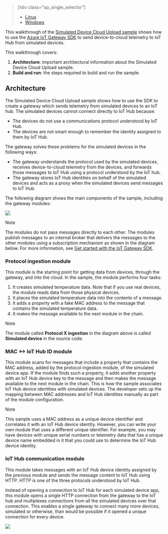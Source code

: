 > [!div class="op_single_selector"]
> * [Linux](../articles/iot-hub/iot-hub-linux-gateway-sdk-simulated-device.md)
> * [Windows](../articles/iot-hub/iot-hub-windows-gateway-sdk-simulated-device.md)
> 
> 

This walkthrough of the [Simulated Device Cloud Upload sample] shows how to use the [Azure IoT Gateway SDK][lnk-sdk] to send device-to-cloud telemetry to IoT Hub from simulated devices.

This walkthrough covers:

1. **Architecture**: important architectural information about the Simulated Device Cloud Upload sample.
2. **Build and run**: the steps required to build and run the sample.

## Architecture
The Simulated Device Cloud Upload sample shows how to use the SDK to create a gateway which sends telemetry from simulated devices to an IoT hub. The simulated devices cannot connect directly to IoT Hub because:

* The devices do not use a communications protocol understood by IoT Hub.
* The devices are not smart enough to remember the identity assigned to them by IoT Hub.

The gateway solves these problems for the simulated devices in the following ways:

* The gateway understands the protocol used by the simulated devices, receives device-to-cloud telemetry from the devices, and forwards those messages to IoT Hub using a protocol understood by the IoT hub.
* The gateway stores IoT Hub identities on behalf of the simulated devices and acts as a proxy when the simulated devices send messages to IoT Hub.

The following diagram shows the main components of the sample, including the gateway modules:

![][1]

> [!NOTE]
> The modules do not pass messages directly to each other. The modules publish messages to an internal broker that delivers the messages to the other modules using a subscription mechanism as shown in the diagram below. For more information, see [Get started with the IoT Gateway SDK][lnk-gw-getstarted].
> 
> 

### Protocol ingestion module
This module is the starting point for getting data from devices, through the gateway, and into the cloud. In the sample, the module performs four tasks:

1. It creates simulated temperature data. Note that if you use real devices, the module reads data from those physical devices.
2. It places the simulated temperature data into the contents of a message.
3. It adds a property with a fake MAC address to the message that contains the simulated temperature data.
4. It makes the message available to the next module in the chain.

> [!NOTE]
> The module called **Protocol X ingestion** in the diagram above is called **Simulated device** in the source code.
> 
> 

### MAC &lt;-&gt; IoT Hub ID module
This module scans for messages that include a property that contains the MAC address, added by the protocol ingestion module, of the simulated device app. If the module finds such a property, it adds another property with an IoT Hub device key to the message and then makes the message available to the next module in the chain. This is how the sample associates IoT Hub device identities with simulated devices. The developer sets up the mapping between MAC addresses and IoT Hub identities manually as part of the module configuration. 

> [!NOTE]
> This sample uses a MAC address as a unique device identifier and correlates it with an IoT Hub device identity. However, you can write your own module that uses a different unique identifier. For example, you may have devices with unique serial numbers or telemetry data that has a unique device name embedded in it that you could use to determine the IoT Hub device identity.
> 
> 

### IoT Hub communication module
This module takes messages with an IoT Hub device identity assigned by the previous module and sends the message content to IoT Hub using HTTP. HTTP is one of the three protocols understood by IoT Hub.

Instead of opening a connection to IoT Hub for each simulated device app, this module opens a single HTTP connection from the gateway to the IoT hub and multiplexes connections from all the simulated devices over that connection. This enables a single gateway to connect many more devices, simulated or otherwise, than would be possible if it opened a unique connection for every device.

![][2]

<!-- Images -->
[1]: media/iot-hub-gateway-sdk-simulated-selector/image1.png
[2]: media/iot-hub-gateway-sdk-simulated-selector/image2.png

<!-- Links -->
[Simulated Device Cloud Upload sample]: https://github.com/Azure/azure-iot-gateway-sdk/blob/master/doc/sample_simulated_device_cloud_upload.md
[lnk-sdk]: https://github.com/Azure/azure-iot-gateway-sdk
[lnk-gw-getstarted]: ../articles/iot-hub/iot-hub-linux-gateway-sdk-get-started.md
